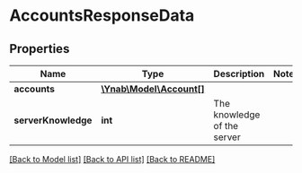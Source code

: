 # AccountsResponseData

## Properties
Name | Type | Description | Notes
------------ | ------------- | ------------- | -------------
**accounts** | [**\Ynab\Model\Account[]**](Account.md) |  | 
**serverKnowledge** | **int** | The knowledge of the server | 

[[Back to Model list]](../README.md#documentation-for-models) [[Back to API list]](../README.md#documentation-for-api-endpoints) [[Back to README]](../README.md)


